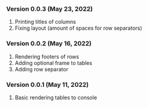 ### Version 0.0.3 (May 23, 2022)
1. Printing titles of columns
2. Fixing layout (amount of spaces for row separators)

### Version 0.0.2 (May 16, 2022)
1. Rendering footers of rows
2. Adding optional frame to tables
3. Adding row separator

### Version 0.0.1 (May 11, 2022)
1. Basic rendering tables to console